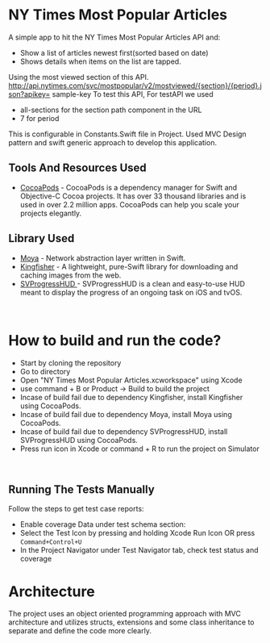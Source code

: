 # NY Times Most Popular Articles 


A simple app to hit the NY Times Most Popular Articles API and:
* Show a list of articles newest first(sorted based on date)
* Shows details when items on the list are tapped. 


Using the most viewed section of this API.
http://api.nytimes.com/svc/mostpopular/v2/mostviewed/{section}/{period}.json?apikey= sample-key To test this API, 
For testAPI we used 
* all-sections for the section path component in the URL
* 7 for period

This is configurable in Constants.Swift file in Project. 
Used MVC Design pattern and swift generic approach to develop this application.

## Tools And Resources Used

- [CocoaPods](https://cocoapods.org/) - CocoaPods is a dependency manager for Swift and Objective-C Cocoa projects. It has over 33 thousand libraries and is used in over 2.2 million apps. CocoaPods can help you scale your projects elegantly.


## Library Used
- [Moya](https://github.com/Moya/Moya) - Network abstraction layer written in Swift.
- [Kingfisher](https://github.com/onevcat/Kingfisher) - A lightweight, pure-Swift library for downloading and caching images from the web.
- [SVProgressHUD ](https://github.com/SVProgressHUD/SVProgressHUD) - SVProgressHUD is a clean and easy-to-use HUD meant to display the progress of an ongoing task on iOS and tvOS.

&nbsp; 

# How to build and run the code?

* Start by cloning the repository
* Go to directory
* Open "NY Times Most Popular Articles.xcworkspace" using Xcode 
* use command + B or Product -> Build to build the project
* Incase of build fail due to dependency Kingfisher, install Kingfisher using CocoaPods.
* Incase of build fail due to dependency Moya, install Moya using CocoaPods.
* Incase of build fail due to dependency SVProgressHUD, install SVProgressHUD using CocoaPods.
* Press run icon in Xcode or command + R to run the project on Simulator

&nbsp; 




## Running The Tests Manually 

Follow the steps to get test case reports:
* Enable coverage Data under test schema section:
* Select the Test Icon by pressing and holding Xcode Run Icon OR press `Command+Control+U`
* In the Project Navigator under Test Navigator tab, check test status and coverage 

# Architecture

The project uses an object oriented programming approach with MVC architecture and utilizes structs, extensions and some class inheritance to separate and define the code more clearly.

&nbsp; 
&nbsp; 


